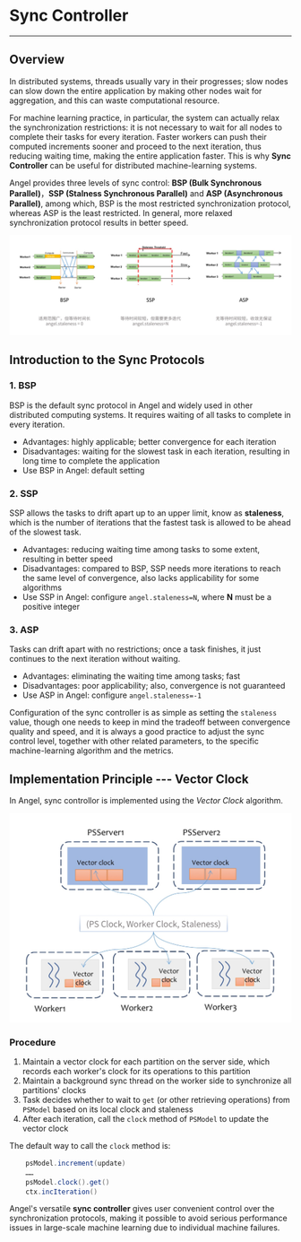 # Sync Controller

---

## Overview


In distributed systems, threads usually vary in their progresses; slow nodes can slow down the entire application by making other nodes wait for aggregation, and this can waste computational resource. 

For machine learning practice, in particular, the system can actually relax the synchronization restrictions: it is not necessary to wait for all nodes to complete their tasks for every iteration. Faster workers can push their computed increments sooner and proceed to the next iteration, thus reducing waiting time, making the entire application faster. This is why **Sync Controller** can be useful for distributed machine-learning systems. 

Angel provides three levels of sync control: **BSP (Bulk Synchronous Parallel)**，**SSP (Stalness Synchronous Parallel)** and **ASP (Asynchronous Parallel)**, among which, BSP is the most restricted synchronization protocol, whereas ASP is the least restricted. In general, more relaxed synchronization protocol results in better speed. 


![](../img/sync_controller.png)

## Introduction to the Sync Protocols

### 1. BSP
BSP is the default sync protocol in Angel and widely used in other distributed computing systems. It requires waiting of all tasks to complete in every iteration. 

 - Advantages: highly applicable; better convergence for each iteration
 - Disadvantages: waiting for the slowest task in each iteration, resulting in long time to complete the application
 - Use BSP in Angel: default setting
 
### 2. SSP
SSP allows the tasks to drift apart up to an upper limit, know as **staleness**, which is the number of iterations that the fastest task is allowed to be ahead of the slowest task. 

 - Advantages: reducing waiting time among tasks to some extent, resulting in better speed
 - Disadvantages: compared to BSP, SSP needs more iterations to reach the same level of convergence, also lacks applicability for some algorithms
 - Use SSP in Angel: configure `angel.staleness=N`, where **N** must be a positive integer
 
### 3. ASP

Tasks can drift apart with no restrictions; once a task finishes, it just continues to the next iteration without waiting.

- Advantages: eliminating the waiting time among tasks; fast
- Disadvantages: poor applicability; also, convergence is not guaranteed  
- Use ASP in Angel: configure `angel.staleness=-1`

Configuration of the sync controller is as simple as setting the `staleness` value, though one needs to keep in mind the tradeoff between convergence quality and speed, and it is always a good practice to adjust the sync control level, together with other related parameters, to the specific machine-learning algorithm and the metrics.


## Implementation Principle --- Vector Clock

In Angel, sync controllor is implemented using the *Vector Clock* algorithm.

![](../img/sync_controller_1.png)


### Procedure

 1. Maintain a vector clock for each partition on the server side, which records each worker's clock for its operations to this partition
 2. Maintain a background sync thread on the worker side to synchronize all partitions' clocks
 3. Task decides whether to wait to `get` (or other retrieving operations) from `PSModel` based on its local clock and staleness
 4. After each iteration, call the `clock` method of `PSModel` to update the vector clock

The default way to call the `clock` method is:

```Scala
	psModel.increment(update)
	……
	psModel.clock().get()
	ctx.incIteration()


```

Angel's versatile **sync controller** gives user convenient control over the synchronization protocols, making it possible to avoid serious performance issues in large-scale machine learning due to individual machine failures. 
